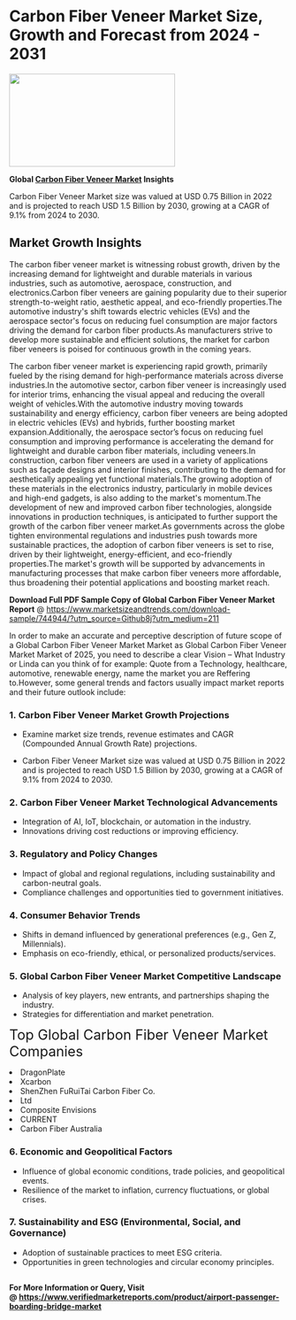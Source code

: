 <H1>Carbon Fiber Veneer Market Size, Growth and Forecast from 2024 - 2031</H1><img class="aligncenter size-medium wp-image-584254" src="https://thirdeyenews.in/wp-content/uploads/2024/09/Global-Market-Research-300x168.jpeg" alt="" width="300" height="168" /><p><strong>Global&nbsp;<a href="https://www.marketsizeandtrends.com/download-sample/744944/?utm_source=Github8j?utm_medium=211">Carbon Fiber Veneer Market</a> Insights</strong></p><p>Carbon Fiber Veneer Market size was valued at USD 0.75 Billion in 2022 and is projected to reach USD 1.5 Billion by 2030, growing at a CAGR of 9.1% from 2024 to 2030.</p><p><h2>Market Growth Insights</h2> <p>The carbon fiber veneer market is witnessing robust growth, driven by the increasing demand for lightweight and durable materials in various industries, such as automotive, aerospace, construction, and electronics.Carbon fiber veneers are gaining popularity due to their superior strength-to-weight ratio, aesthetic appeal, and eco-friendly properties.The automotive industry's shift towards electric vehicles (EVs) and the aerospace sector's focus on reducing fuel consumption are major factors driving the demand for carbon fiber products.As manufacturers strive to develop more sustainable and efficient solutions, the market for carbon fiber veneers is poised for continuous growth in the coming years.</p> <p>The carbon fiber veneer market is experiencing rapid growth, primarily fueled by the rising demand for high-performance materials across diverse industries.In the automotive sector, carbon fiber veneer is increasingly used for interior trims, enhancing the visual appeal and reducing the overall weight of vehicles.With the automotive industry moving towards sustainability and energy efficiency, carbon fiber veneers are being adopted in electric vehicles (EVs) and hybrids, further boosting market expansion.Additionally, the aerospace sector’s focus on reducing fuel consumption and improving performance is accelerating the demand for lightweight and durable carbon fiber materials, including veneers.In construction, carbon fiber veneers are used in a variety of applications such as façade designs and interior finishes, contributing to the demand for aesthetically appealing yet functional materials.The growing adoption of these materials in the electronics industry, particularly in mobile devices and high-end gadgets, is also adding to the market's momentum.The development of new and improved carbon fiber technologies, alongside innovations in production techniques, is anticipated to further support the growth of the carbon fiber veneer market.As governments across the globe tighten environmental regulations and industries push towards more sustainable practices, the adoption of carbon fiber veneers is set to rise, driven by their lightweight, energy-efficient, and eco-friendly properties.The market's growth will be supported by advancements in manufacturing processes that make carbon fiber veneers more affordable, thus broadening their potential applications and boosting market reach.</p> <p><span class=""><strong>Download Full PDF Sample Copy of Global Carbon Fiber Veneer Market Report</strong> @ <a href="https://www.marketsizeandtrends.com/download-sample/744944/?utm_source=Github8j?utm_medium=211" target="_blank">https://www.marketsizeandtrends.com/download-sample/744944/?utm_source=Github8j?utm_medium=211</a></span></p><p>In order to make an accurate and perceptive description of future scope of a Global&nbsp;Carbon Fiber Veneer Market Market as Global&nbsp;Carbon Fiber Veneer Market Market of 2025, you need to describe a clear Vision &ndash; What Industry or Linda can you think of for example: Quote from a Technology, healthcare, automotive, renewable energy, name the market you are Reffering to.However, some general trends and factors usually impact market reports and their future outlook include:</p><h3>1.&nbsp;<strong>Carbon Fiber Veneer Market Growth Projections</strong></h3><ul><li>Examine market size trends, revenue estimates and CAGR (Compounded Annual Growth Rate) projections.</li><li><p>Carbon Fiber Veneer Market size was valued at USD 0.75 Billion in 2022 and is projected to reach USD 1.5 Billion by 2030, growing at a CAGR of 9.1% from 2024 to 2030.</p></li></ul><h3>2.&nbsp;<strong>Carbon Fiber Veneer Market Technological Advancements</strong></h3><ul><li>Integration of AI, IoT, blockchain, or automation in the industry.</li><li>Innovations driving cost reductions or improving efficiency.</li></ul><h3>3.&nbsp;<strong>Regulatory and Policy Changes</strong></h3><ul><li>Impact of global and regional regulations, including sustainability and carbon-neutral goals.</li><li>Compliance challenges and opportunities tied to government initiatives.</li></ul><h3>4.&nbsp;<strong>Consumer Behavior Trends</strong></h3><ul><li>Shifts in demand influenced by generational preferences (e.g., Gen Z, Millennials).</li><li>Emphasis on eco-friendly, ethical, or personalized products/services.</li></ul><h3>5.&nbsp;<strong>Global Carbon Fiber Veneer Market Competitive Landscape</strong></h3><ul><li>Analysis of key players, new entrants, and partnerships shaping the industry.</li><li>Strategies for differentiation and market penetration.</li></ul><p data-pm-slice="1 1 []"><span style="color: inherit; font-family: inherit; font-size: 25px;">Top Global Carbon Fiber Veneer Market Companies</span></p><div class="" data-test-id=""><p><li>DragonPlate</li><li> Xcarbon</li><li> ShenZhen FuRuiTai Carbon Fiber Co.</li><li>Ltd</li><li> Composite Envisions</li><li> CURRENT</li><li> Carbon Fiber Australia</li></p></div><h3>6.&nbsp;<strong>Economic and Geopolitical Factors</strong></h3><ul><li>Influence of global economic conditions, trade policies, and geopolitical events.</li><li>Resilience of the market to inflation, currency fluctuations, or global crises.</li></ul><h3>7.&nbsp;<strong>Sustainability and ESG (Environmental, Social, and Governance)</strong></h3><ul><li>Adoption of sustainable practices to meet ESG criteria.</li><li>Opportunities in green technologies and circular economy principles.</li></ul><h2><strong style="font-size: 14px;">For More Information or Query, Visit @&nbsp;</strong><a style="background-color: #ffffff; font-size: 14px;" href="https://www.marketsizeandtrends.com/report/carbon-fiber-veneer-market/" target="_blank">https://www.verifiedmarketreports.com/product/airport-passenger-boarding-bridge-market</a></h2>